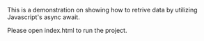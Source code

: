 This is a demonstration on showing how to retrive data by utilizing Javascript's async await.

Please open index.html to run the project.